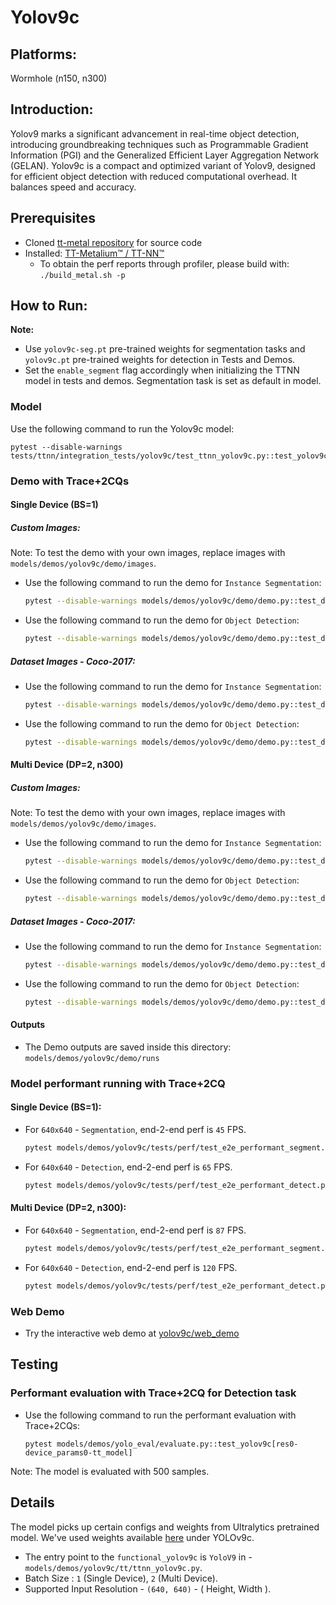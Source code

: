 # Yolov9c

## Platforms:
Wormhole (n150, n300)

## Introduction:
Yolov9 marks a significant advancement in real-time object detection, introducing groundbreaking techniques such as Programmable Gradient Information (PGI) and the Generalized Efficient Layer Aggregation Network (GELAN). Yolov9c is a compact and optimized variant of Yolov9, designed for efficient object detection with reduced computational overhead. It balances speed and accuracy.

## Prerequisites
- Cloned [tt-metal repository](https://github.com/tenstorrent/tt-metal) for source code
- Installed: [TT-Metalium™ / TT-NN™](https://github.com/tenstorrent/tt-metal/blob/main/INSTALLING.md)
  - To obtain the perf reports through profiler, please build with: `./build_metal.sh -p`

## How to Run:
**Note:**
- Use `yolov9c-seg.pt` pre-trained weights for segmentation tasks and `yolov9c.pt` pre-trained weights for detection in Tests and Demos.
- Set the `enable_segment` flag accordingly when initializing the TTNN model in tests and demos. Segmentation task is set as default in model.

### Model
Use the following command to run the Yolov9c model:
  ```
  pytest --disable-warnings tests/ttnn/integration_tests/yolov9c/test_ttnn_yolov9c.py::test_yolov9c
  ```

### Demo with Trace+2CQs
#### Single Device (BS=1)
##### Custom Images:
Note: To test the demo with your own images, replace images with `models/demos/yolov9c/demo/images`.

- Use the following command to run the demo for `Instance Segmentation`:
  ```bash
  pytest --disable-warnings models/demos/yolov9c/demo/demo.py::test_demo_segment
  ```

- Use the following command to run the demo for `Object Detection`:
  ```bash
  pytest --disable-warnings models/demos/yolov9c/demo/demo.py::test_demo_detect
  ```

##### Dataset Images - Coco-2017:
- Use the following command to run the demo for `Instance Segmentation`:
  ```bash
  pytest --disable-warnings models/demos/yolov9c/demo/demo.py::test_demo_segment_dataset
  ```

- Use the following command to run the demo for `Object Detection`:
  ```bash
  pytest --disable-warnings models/demos/yolov9c/demo/demo.py::test_demo_detect_dataset
  ```

#### Multi Device (DP=2, n300)
##### Custom Images:
Note: To test the demo with your own images, replace images with `models/demos/yolov9c/demo/images`.

- Use the following command to run the demo for `Instance Segmentation`:
  ```bash
  pytest --disable-warnings models/demos/yolov9c/demo/demo.py::test_demo_segment_dp
  ```

- Use the following command to run the demo for `Object Detection`:
  ```bash
  pytest --disable-warnings models/demos/yolov9c/demo/demo.py::test_demo_detect_dp
  ```

##### Dataset Images - Coco-2017:
- Use the following command to run the demo for `Instance Segmentation`:
  ```bash
  pytest --disable-warnings models/demos/yolov9c/demo/demo.py::test_demo_segment_dataset_dp
  ```

- Use the following command to run the demo for `Object Detection`:
  ```bash
  pytest --disable-warnings models/demos/yolov9c/demo/demo.py::test_demo_detect_dataset_dp
  ```

#### Outputs
- The Demo outputs are saved inside this directory: `models/demos/yolov9c/demo/runs`

### Model performant running with Trace+2CQ
#### Single Device (BS=1):
- For `640x640` - `Segmentation`, end-2-end perf is `45` FPS.
  ```bash
  pytest models/demos/yolov9c/tests/perf/test_e2e_performant_segment.py::test_e2e_performant
  ```

- For `640x640` - `Detection`, end-2-end perf is `65` FPS.
  ```bash
  pytest models/demos/yolov9c/tests/perf/test_e2e_performant_detect.py::test_e2e_performant
  ```

#### Multi Device (DP=2, n300):
- For `640x640` - `Segmentation`, end-2-end perf is `87` FPS.
  ```bash
  pytest models/demos/yolov9c/tests/perf/test_e2e_performant_segment.py::test_e2e_performant_dp
  ```

- For `640x640` - `Detection`, end-2-end perf is `120` FPS.
  ```bash
  pytest models/demos/yolov9c/tests/perf/test_e2e_performant_detect.py::test_e2e_performant_dp
  ```

### Web Demo
- Try the interactive web demo at [yolov9c/web_demo](https://github.com/tenstorrent/tt-metal/blob/main/models/demos/yolov9c/web_demo/README.md)

## Testing
### Performant evaluation with Trace+2CQ for Detection task
- Use the following command to run the performant evaluation with Trace+2CQs:
  ```
  pytest models/demos/yolo_eval/evaluate.py::test_yolov9c[res0-device_params0-tt_model]
  ```
Note: The model is evaluated with 500 samples.

## Details
The model picks up certain configs and weights from Ultralytics pretrained model. We've used weights available [here](https://docs.ultralytics.com/models/yolov9/#performance-on-ms-coco-dataset) under YOLOv9c.

- The entry point to the `functional_yolov9c` is `YoloV9` in - `models/demos/yolov9c/tt/ttnn_yolov9c.py`.
- Batch Size : `1` (Single Device), `2` (Multi Device).
- Supported Input Resolution - `(640, 640)` - ( Height, Width ).
